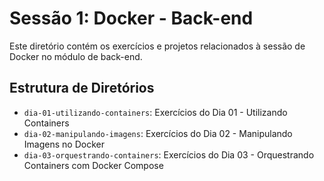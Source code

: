 # Sessão 1: Docker - Back-end

Este diretório contém os exercícios e projetos relacionados à sessão de Docker no módulo de back-end.

## Estrutura de Diretórios

- `dia-01-utilizando-containers`: Exercícios do Dia 01 - Utilizando Containers
- `dia-02-manipulando-imagens`: Exercícios do Dia 02 - Manipulando Imagens no Docker
- `dia-03-orquestrando-containers`: Exercícios do Dia 03 - Orquestrando Containers com Docker Compose


